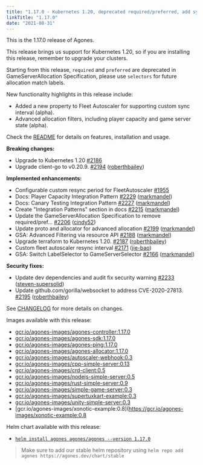 ```yaml
---
title: "1.17.0 - Kubernetes 1.20, deprecated required/preferred, add sync property to FleetAutoScaler"
linkTitle: "1.17.0"
date: "2021-08-31"
---
```



This is the 1.17.0 release of Agones.

This release brings us support for Kubernetes 1.20, so if you are installing this release, remember to upgrade your clusters.

Starting from this release, `required` and `preferred` are deprecated in GameServerAllocation Specification, please use `selectors` for future allocation match labels. 

New functionality highlights in this release include:
* Added a new property to Fleet Autoscaler for supporting custom sync interval (alpha).
* Advanced allocation filters, including player capacity and game server state (alpha).

Check the <a href="https://github.com/googleforgames/agones/tree/release-1.17.0">README</a> for details on features, installation and usage.

**Breaking changes:**

- Upgrade to Kubernetes 1.20 [\#2186](https://github.com/googleforgames/agones/issues/2186)
- Upgrade client-go to v0.20.9. [\#2194](https://github.com/googleforgames/agones/pull/2194) ([roberthbailey](https://github.com/roberthbailey))

**Implemented enhancements:**

- Configurable custom resync period for FleetAutoscaler [\#1955](https://github.com/googleforgames/agones/issues/1955)
- Docs: Player Capacity Integration Pattern [\#2229](https://github.com/googleforgames/agones/pull/2229) ([markmandel](https://github.com/markmandel))
- Docs: Canary Testing Integration Pattern [\#2227](https://github.com/googleforgames/agones/pull/2227) ([markmandel](https://github.com/markmandel))
- Create "Integration Patterns" section in docs [\#2215](https://github.com/googleforgames/agones/pull/2215) ([markmandel](https://github.com/markmandel))
- Update the GameServerAllocation Specification to remove required/pref… [\#2206](https://github.com/googleforgames/agones/pull/2206) ([cindy52](https://github.com/cindy52))
- Update proto and allocator for advanced allocation [\#2199](https://github.com/googleforgames/agones/pull/2199) ([markmandel](https://github.com/markmandel))
- GSA: Advanced Filtering via resource API [\#2188](https://github.com/googleforgames/agones/pull/2188) ([markmandel](https://github.com/markmandel))
- Upgrade terraform to Kubernetes 1.20. [\#2187](https://github.com/googleforgames/agones/pull/2187) ([roberthbailey](https://github.com/roberthbailey))
- Custom fleet autoscaler resync interval [\#2171](https://github.com/googleforgames/agones/pull/2171) ([jie-bao](https://github.com/jie-bao))
- GSA: Switch LabelSelector to GameServerSelector [\#2166](https://github.com/googleforgames/agones/pull/2166) ([markmandel](https://github.com/markmandel))

**Security fixes:**

- Update dev dependencies and audit fix security warning [\#2233](https://github.com/googleforgames/agones/pull/2233) ([steven-supersolid](https://github.com/steven-supersolid))
- Update github.com/gorilla/websocket to address CVE-2020-27813. [\#2195](https://github.com/googleforgames/agones/pull/2195) ([roberthbailey](https://github.com/roberthbailey))

See <a href="https://github.com/googleforgames/agones/blob/release-1.17.0/CHANGELOG.md">CHANGELOG</a> for more details on changes.

Images available with this release:

- [gcr.io/agones-images/agones-controller:1.17.0](https://gcr.io/agones-images/agones-controller:1.17.0)
- [gcr.io/agones-images/agones-sdk:1.17.0](https://gcr.io/agones-images/agones-sdk:1.17.0)
- [gcr.io/agones-images/agones-ping:1.17.0](https://gcr.io/agones-images/agones-ping:1.17.0)
- [gcr.io/agones-images/agones-allocator:1.17.0](https://gcr.io/agones-images/agones-allocator:1.17.0)
- [gcr.io/agones-images/autoscaler-webhook:0.3](https://gcr.io/agones-images/autoscaler-webhook:0.3)
- [gcr.io/agones-images/cpp-simple-server:0.13](https://gcr.io/agones-images/cpp-simple-server:0.13)
- [gcr.io/agones-images/crd-client:0.5](https://gcr.io/agones-images/crd-client:0.5)
- [gcr.io/agones-images/nodejs-simple-server:0.5](https://gcr.io/agones-images/nodejs-simple-server:0.5)
- [gcr.io/agones-images/rust-simple-server:0.9](https://gcr.io/agones-images/rust-simple-server:0.9)
- [gcr.io/agones-images/simple-game-server:0.3](https://gcr.io/agones-images/simple-game-server:0.3)
- [gcr.io/agones-images/supertuxkart-example:0.3](https://gcr.io/agones-images/supertuxkart-example:0.3)
- [gcr.io/agones-images/unity-simple-server:0.3](https://gcr.io/agones-images/unity-simple-server:0.3)
- [gcr.io/agones-images/xonotic-example:0.8](https://gcr.io/agones-images/xonotic-example:0.8

Helm chart available with this release:

- <a href="https://agones.dev/chart/stable/agones-1.17.0.tgz">
  <code>helm install agones agones/agones --version 1.17.0</code></a>

> Make sure to add our stable helm repository using `helm repo add agones https://agones.dev/chart/stable`
